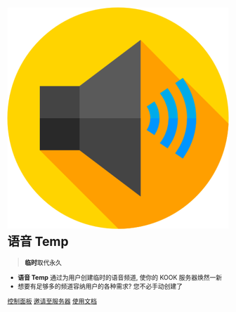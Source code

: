


# ![logo](media/logo.png ':size=75') 语音 <a class="gradient-2">Temp</a>

> <a class="gradient-1"><b>临时</b>取代永久</a>

- **语音 Temp** 通过为用户创建临时的语音频道, 使你的 KOOK 服务器焕然一新
- 想要有足够多的频道容纳用户的各种需求? 您不必手动创建了

[控制面板](/)
[邀请至服务器](https://www.kookapp.cn/app/oauth2/authorize?id=13851&permissions=51230776&client_id=Yc_D002vsARZTTzP&redirect_uri=&scope=bot)
[使用文档](/quick-start)
